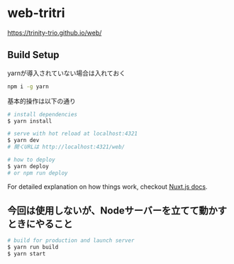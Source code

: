 # web-tritri

https://trinity-trio.github.io/web/

## Build Setup

yarnが導入されていない場合は入れておく

```bash
npm i -g yarn
```

基本的操作は以下の通り

``` bash
# install dependencies
$ yarn install

# serve with hot reload at localhost:4321
$ yarn dev
# 開くURLは http://localhost:4321/web/

# how to deploy
$ yarn deploy
# or npm run deploy
```

For detailed explanation on how things work, checkout [Nuxt.js docs](https://nuxtjs.org).

## 今回は使用しないが、Nodeサーバーを立てて動かすときにやること

``` bash
# build for production and launch server
$ yarn run build
$ yarn start
```
